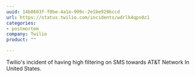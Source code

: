 ```yaml
---
uuid: 14b8603f-f0be-4a1e-999c-2e1be929bccd
url: https://status.twilio.com/incidents/wdrlk4qps0z1
categories:
- postmortem
company: Twilio
product: ""

---
```


Twilio's incident of having high filtering on SMS towards AT&T Network In United States.
